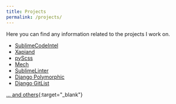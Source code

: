 ```yaml
---
title: Projects
permalink: /projects/
---
```


Here you can find any information related to the projects I work on.

* [SublimeCodeIntel](/projects/sublimecodeintel)
* [Xapiand](/projects/xapiand)
* [pyScss](/projects/pyscss)
* [Mech](/projects/mech)
* [SublimeLinter](/projects/sublimelinter)
* [Django Polymorphic](/projects/django_polymorphic)
* [Django GitList](/projects/django_gitlist)

[... and others](https://github.com/Kronuz?tab=repositories){:target="_blank"}
